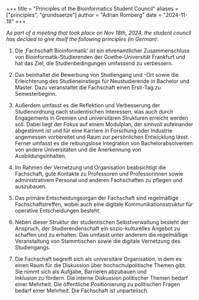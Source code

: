 +++
title = "Principles of the Bioinformatics Student Council"
aliases = ["principles", "grundsaetze"]
author = "Adrian Romberg"
date = "2024-11-18"
+++

*As part of a meeting that took place on Nov 18th, 2024, the student council has decided to give itself the following principles (in German)*:

1. Die ‚Fachschaft Bioinformatik‘ ist ein ehrenamtlicher Zusammenschluss von Bioinformatik-Studierenden der Goethe-Universität Frankfurt und hat das Ziel, die Studienbedingungen umfassend zu verbessern.

2. Das beinhaltet die Bewerbung von Studiengang und -Ort sowie die Erleichterung des Studieneinstiegs für Neustudierende in Bachelor und Master. Dazu veranstaltet die Fachschaft einen Ersti-Tag zu Semesterbeginn.

3. Außerdem umfasst es die Reflektion und Verbesserung der Studienordnung nach studentischen Interessen, was auch durch Engagements in Gremien und universitären Strukturen erreicht werden soll. Dabei liegt der Fokus auf einem Modulplan, der sinnvoll aufeinander abgestimmt ist und für eine Karriere in Forschung oder Industrie angemessen vorbereitet und Raum zur persönlichen Entwicklung lässt. Ferner umfasst es die reibungslose Integration von Bachelorabsolventen von andere Universitäten und die Anerkennung von Ausbildungsinhalten.

4. Im Rahmen der Vernetzung und Organisation beabsichtigt die Fachschaft, gute Kontakte zu Professoren und Professorinnen sowie administrativem Personal und anderen Fachschaften zu pflegen und auszubauen.

5. Das primäre Entscheidungsorgan der Fachschaft sind regelmäßige Fachschaftstreffen, wobei auch eine digitale Kommunikationsstruktur für operative Entscheidungen besteht.

6. Neben dieser Struktur der studentischen Selbstverwaltung besteht der Anspruch, der Studierendenschaft ein sozio-kulturelles Angebot zu schaffen und zu erhalten. Das umfasst unter anderem die regelmäßige Veranstaltung von Stammtischen sowie die digitale Vernetzung des Studiengangs.

7. Die Fachschaft begreift sich als universitäre Organisation, in dem es einen Raum für die Diskussion über hochschulpolitische Themen gibt. Sie nimmt sich als Aufgabe, Barrieren abzubauen und Inklusion zu fördern. Die interne Diskussion politischer Themen bedarf einer Mehrheit. Die öffentliche Positionierung zu politischen Fragen bedarf einer Mehrheit. Die Fachschaft ist unparteiisch.

